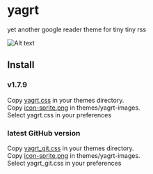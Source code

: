 yagrt
=====

yet another google reader theme for tiny tiny rss

![Alt text](https://raw.github.com/ch000/yagrt/master/screenshots/yagrt.png)


## Install

### v1.7.9 
Copy [yagrt.css](https://raw.github.com/ch000/yagrt/master/stylesheets/yagrt.css) in your themes directory.  
Copy [icon-sprite.png](https://raw.github.com/ch000/yagrt/master/stylesheets/yagrt-images/icon-sprite.png) in themes/yagrt-images.  
Select yagrt.css in your preferences

### latest GitHub version
Copy [yagrt_git.css](https://raw.github.com/ch000/yagrt/master/stylesheets/yagrt_git.css) in your themes directory.  
Copy [icon-sprite.png](https://raw.github.com/ch000/yagrt/master/stylesheets/yagrt-images/icon-sprite.png) in themes/yagrt-images.  
Select yagrt_git.css in your preferences
